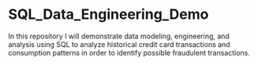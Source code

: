 # SQL_Data_Engineering_Demo
In this repository I will demonstrate data modeling, engineering, and analysis using SQL to analyze historical credit card transactions and consumption patterns in order to identify possible fraudulent transactions.
